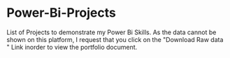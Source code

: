# Power-Bi-Projects
List of Projects to demonstrate my Power Bi Skills.
 As the data cannot be shown on this platform, I request that you click on the "Download Raw data " Link inorder to view the portfolio document.
